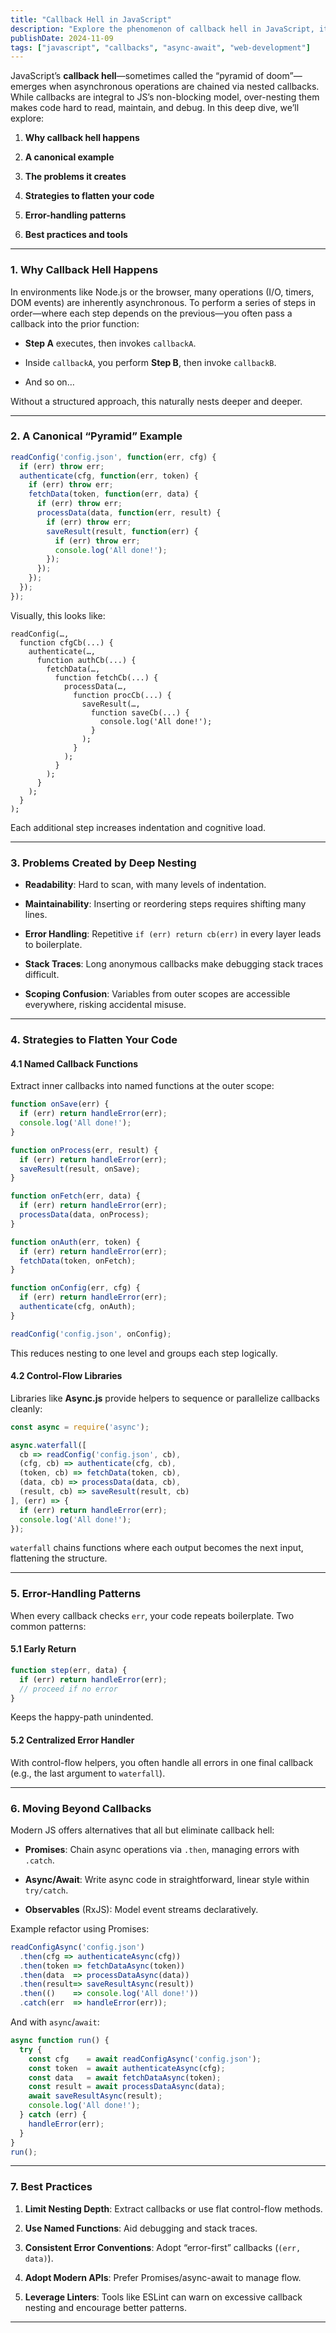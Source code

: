 ```yaml
---
title: "Callback Hell in JavaScript"
description: "Explore the phenomenon of callback hell in JavaScript, its causes, and strategies to avoid it using modern patterns like Promises and async/await."
publishDate: 2024-11-09
tags: ["javascript", "callbacks", "async-await", "web-development"]
---
```

JavaScript’s **callback hell**—sometimes called the “pyramid of doom”—emerges when asynchronous operations are chained via nested callbacks. While callbacks are integral to JS’s non-blocking model, over-nesting them makes code hard to read, maintain, and debug. In this deep dive, we’ll explore:

1. **Why callback hell happens**
    
2. **A canonical example**
    
3. **The problems it creates**
    
4. **Strategies to flatten your code**
    
5. **Error-handling patterns**
    
6. **Best practices and tools**
    

---

### 1. Why Callback Hell Happens

In environments like Node.js or the browser, many operations (I/O, timers, DOM events) are inherently asynchronous. To perform a series of steps in order—where each step depends on the previous—you often pass a callback into the prior function:

- **Step A** executes, then invokes `callbackA`.
    
- Inside `callbackA`, you perform **Step B**, then invoke `callbackB`.
    
- And so on…
    

Without a structured approach, this naturally nests deeper and deeper.

---

### 2. A Canonical “Pyramid” Example

```js
readConfig('config.json', function(err, cfg) {
  if (err) throw err;
  authenticate(cfg, function(err, token) {
    if (err) throw err;
    fetchData(token, function(err, data) {
      if (err) throw err;
      processData(data, function(err, result) {
        if (err) throw err;
        saveResult(result, function(err) {
          if (err) throw err;
          console.log('All done!');
        });
      });
    });
  });
});
```

Visually, this looks like:

```
readConfig(…,
  function cfgCb(...) {
    authenticate(…,
      function authCb(...) {
        fetchData(…,
          function fetchCb(...) {
            processData(…,
              function procCb(...) {
                saveResult(…,
                  function saveCb(...) {
                    console.log('All done!');
                  }
                );
              }
            );
          }
        );
      }
    );
  }
);
```

Each additional step increases indentation and cognitive load.

---

### 3. Problems Created by Deep Nesting

- **Readability**: Hard to scan, with many levels of indentation.
    
- **Maintainability**: Inserting or reordering steps requires shifting many lines.
    
- **Error Handling**: Repetitive `if (err) return cb(err)` in every layer leads to boilerplate.
    
- **Stack Traces**: Long anonymous callbacks make debugging stack traces difficult.
    
- **Scoping Confusion**: Variables from outer scopes are accessible everywhere, risking accidental misuse.
    

---

### 4. Strategies to Flatten Your Code

#### 4.1 Named Callback Functions

Extract inner callbacks into named functions at the outer scope:

```js
function onSave(err) {
  if (err) return handleError(err);
  console.log('All done!');
}

function onProcess(err, result) {
  if (err) return handleError(err);
  saveResult(result, onSave);
}

function onFetch(err, data) {
  if (err) return handleError(err);
  processData(data, onProcess);
}

function onAuth(err, token) {
  if (err) return handleError(err);
  fetchData(token, onFetch);
}

function onConfig(err, cfg) {
  if (err) return handleError(err);
  authenticate(cfg, onAuth);
}

readConfig('config.json', onConfig);
```

This reduces nesting to one level and groups each step logically.

#### 4.2 Control-Flow Libraries

Libraries like **Async.js** provide helpers to sequence or parallelize callbacks cleanly:

```js
const async = require('async');

async.waterfall([
  cb => readConfig('config.json', cb),
  (cfg, cb) => authenticate(cfg, cb),
  (token, cb) => fetchData(token, cb),
  (data, cb) => processData(data, cb),
  (result, cb) => saveResult(result, cb)
], (err) => {
  if (err) return handleError(err);
  console.log('All done!');
});
```

`waterfall` chains functions where each output becomes the next input, flattening the structure.

---

### 5. Error-Handling Patterns

When every callback checks `err`, your code repeats boilerplate. Two common patterns:

#### 5.1 Early Return

```js
function step(err, data) {
  if (err) return handleError(err);
  // proceed if no error
}
```

Keeps the happy-path unindented.

#### 5.2 Centralized Error Handler

With control-flow helpers, you often handle all errors in one final callback (e.g., the last argument to `waterfall`).

---

### 6. Moving Beyond Callbacks

Modern JS offers alternatives that all but eliminate callback hell:

- **Promises**: Chain async operations via `.then`, managing errors with `.catch`.
    
- **Async/Await**: Write async code in straightforward, linear style within `try/catch`.
    
- **Observables** (RxJS): Model event streams declaratively.
    

Example refactor using Promises:

```js
readConfigAsync('config.json')
  .then(cfg => authenticateAsync(cfg))
  .then(token => fetchDataAsync(token))
  .then(data  => processDataAsync(data))
  .then(result=> saveResultAsync(result))
  .then(()    => console.log('All done!'))
  .catch(err  => handleError(err));
```

And with `async`/`await`:

```js
async function run() {
  try {
    const cfg    = await readConfigAsync('config.json');
    const token  = await authenticateAsync(cfg);
    const data   = await fetchDataAsync(token);
    const result = await processDataAsync(data);
    await saveResultAsync(result);
    console.log('All done!');
  } catch (err) {
    handleError(err);
  }
}
run();
```

---

### 7. Best Practices

1. **Limit Nesting Depth**: Extract callbacks or use flat control-flow methods.
    
2. **Use Named Functions**: Aid debugging and stack traces.
    
3. **Consistent Error Conventions**: Adopt “error-first” callbacks (`(err, data)`).
    
4. **Adopt Modern APIs**: Prefer Promises/async-await to manage flow.
    
5. **Leverage Linters**: Tools like ESLint can warn on excessive callback nesting and encourage better patterns.
    

---
